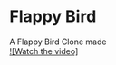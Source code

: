 # Flappy Bird
A Flappy Bird Clone made </br>
[![Watch the video]](https://www.youtube.com/embed/jrRm0GT2pww)

